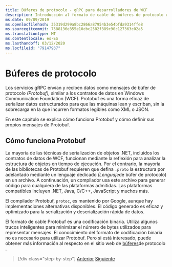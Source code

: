 ```yaml
---
title: Búferes de protocolo - gRPC para desarrolladores de WCF
description: Introducción al formato de cable de búferes de protocolo utilizado para las redes gRPC.
ms.date: 09/09/2019
ms.openlocfilehash: 35319d299a8bc2866a87954b3e54bfda9314ffe8
ms.sourcegitcommit: 7588136e355e10cbc2582f389c90c127363c02a5
ms.translationtype: MT
ms.contentlocale: es-ES
ms.lasthandoff: 03/12/2020
ms.locfileid: "79147937"
---
```

# <a name="protocol-buffers"></a>Búferes de protocolo

Los servicios gRPC envían y reciben datos como mensajes de búfer de protocolo *(Protobuf),* similar a los contratos de datos en Windows Communication Foundation (WCF). Protobuf es una forma eficaz de serializar datos estructurados para que las máquinas lean y escriban, sin la sobrecarga en la que incurren formatos legibles como XML o JSON.

En este capítulo se explica cómo funciona Protobuf y cómo definir sus propios mensajes de Protobuf.

## <a name="how-protobuf-works"></a>Cómo funciona Protobuf

La mayoría de las técnicas de serialización de objetos .NET, incluidos los contratos de datos de WCF, funcionan mediante la reflexión para analizar la estructura de objetos en tiempo de ejecución. Por el contrario, la mayoría de las bibliotecas de Protobuf requieren que defina `.proto` la estructura por adelantado mediante un lenguaje dedicado *(Lenguaje*de búfer de protocolo) en un archivo. A continuación, un compilador usa este archivo para generar código para cualquiera de las plataformas admitidas. Las plataformas compatibles incluyen .NET, Java, C/C++, JavaScript y muchos más.

El compilador Protobuf, `protoc`, es mantenido por Google, aunque hay implementaciones alternativas disponibles. El código generado es eficaz y optimizado para la serialización y deserialización rápida de datos.

El formato de cable Protobuf es una codificación binaria. Utiliza algunos trucos inteligentes para minimizar el número de bytes utilizados para representar mensajes. El conocimiento del formato de codificación binaria no es necesario para utilizar Protobuf. Pero si está interesado, puede obtener más información al respecto en el sitio web de [búferes](https://developers.google.com/protocol-buffers/docs/encoding)de protocolo .

>[!div class="step-by-step"]
>[Anterior](why-grpc.md)
>[Siguiente](protobuf-messages.md)
